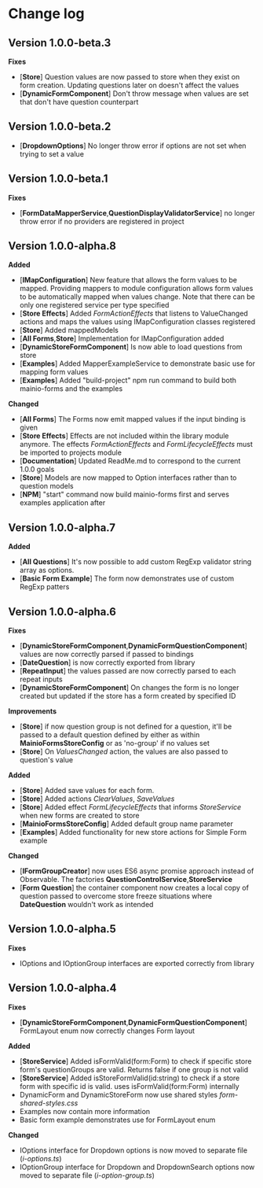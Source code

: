 # Change log

## Version 1.0.0-beta.3

**Fixes**

- [**Store**] Question values are now passed to store when they exist on form creation. Updating questions later on doesn't affect the values
- [**DynamicFormComponent**] Don't throw message when values are set that don't have question counterpart

## Version 1.0.0-beta.2

- [**DropdownOptions**] No longer throw error if options are not set when trying to set a value

## Version 1.0.0-beta.1

**Fixes**

- [**FormDataMapperService**,**QuestionDisplayValidatorService**] no longer throw error if no providers are registered in project

## Version 1.0.0-alpha.8

**Added**

- [**IMapConfiguration**] New feature that allows the form values to be mapped. Providing mappers to module configuration allows form values to be automatically mapped when values change. Note that there can be only one registered service per type specified
- [**Store Effects**] Added _FormActionEffects_ that listens to ValueChanged actions and maps the values using IMapConfiguration classes registered
- [**Store**] Added mappedModels
- [**All Forms**,**Store**] Implementation for IMapConfiguration added
- [**DynamicStoreFormComponent**] Is now able to load questions from store
- [**Examples**] Added MapperExampleService to demonstrate basic use for mapping form values
- [**Examples**] Added "build-project" npm run command to build both mainio-forms and the examples

**Changed**

- [**All Forms**] The Forms now emit mapped values if the input binding is given
- [**Store Effects**] Effects are not included within the library module anymore. The effects _FormActionEffects_ and _FormLifecycleEffects_ must be imported to projects module
- [**Documentation**] Updated ReadMe.md to correspond to the current 1.0.0 goals
- [**Store**] Models are now mapped to Option interfaces rather than to question models
- [**NPM**] "start" command now build mainio-forms first and serves examples application after

## Version 1.0.0-alpha.7

**Added**

- [**All Questions**] It's now possible to add custom RegExp validator string array as options.
- [**Basic Form Example**] The form now demonstrates use of custom RegExp patters

## Version 1.0.0-alpha.6

**Fixes**

- [**DynamicStoreFormComponent**,**DynamicFormQuestionComponent**] values are now correctly parsed if passed to bindings
- [**DateQuestion**] is now correctly exported from library
- [**RepeatInput**] the values passed are now correctly parsed to each repeat inputs
- [**DynamicStoreFormComponent**] On changes the form is no longer created but updated if the store has a form created by specified ID

**Improvements**

- [**Store**] if now question group is not defined for a question, it'll be passed to a default question defined by either as within **MainioFormsStoreConfig** or as 'no-group' if no values set
- [**Store**] On _ValuesChanged_ action, the values are also passed to question's value

**Added**

- [**Store**] Added save values for each form.
- [**Store**] Added actions _ClearValues_, _SaveValues_
- [**Store**] Added effect _FormLifecycleEffects_ that informs _StoreService_ when new forms are created to store
- [**MainioFormsStoreConfig**] Added default group name parameter
- [**Examples**] Added functionality for new store actions for Simple Form example

**Changed**

- [**IFormGroupCreator**] now uses ES6 async promise approach instead of Observable. The factories **QuestionControlService**,**StoreService**
- [**Form Question**] the container component now creates a local copy of question passed to overcome store freeze situations where **DateQuestion** wouldn't work as intended

## Version 1.0.0-alpha.5

**Fixes**

- IOptions and IOptionGroup interfaces are exported correctly from library

## Version 1.0.0-alpha.4

**Fixes**

- [**DynamicStoreFormComponent**,**DynamicFormQuestionComponent**] FormLayout enum now correctly changes Form layout

**Added**

- [**StoreService**] Added isFormValid(form:Form) to check if specific store form's questionGroups are valid. Returns false if one group is not valid
- [**StoreService**] Added isStoreFormValid(id:string) to check if a store form with specific id is valid. uses isFormValid(form:Form) internally
- DynamicForm and DynamicStoreForm now use shared styles _form-shared-styles.css_
- Examples now contain more information
- Basic form example demonstrates use for FormLayout enum

**Changed**

- IOptions interface for Dropdown options is now moved to separate file (_i-options.ts_)
- IOptionGroup interface for Dropdown and DropdownSearch options now moved to separate file (_i-option-group.ts_)
